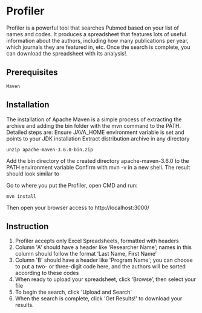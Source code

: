 # Profiler

Profiler is a powerful tool that searches Pubmed based on your list of names and codes. It produces a spreadsheet that features lots of useful information about the authors, including how many publications per year, which journals they are featured in, etc. Once the search is complete, you can download the spreadsheet with its analysis!. 

## Prerequisites
```
Maven
```

## Installation

The installation of Apache Maven is a simple process of extracting the archive and adding the bin folder with the mvn command to the PATH.
Detailed steps are:
Ensure JAVA_HOME environment variable is set and points to your JDK installation
Extract distribution archive in any directory

```
unzip apache-maven-3.6.0-bin.zip
```
Add the bin directory of the created directory apache-maven-3.6.0 to the PATH environment variable
Confirm with mvn -v in a new shell. The result should look similar to

Go to where you put the Profiler, open CMD and run:
```
mvn install
```
Then open your browser access to http://localhost:3000/

## Instruction 

1.	Profiler accepts only Excel Spreadsheets, formatted with headers
2.	Column 'A' should have a header like ‘Researcher Name’; names in this column should follow the format ‘Last Name, First Name’
3.	Column 'B' should have a header like 'Program Name'; you can choose to put a two- or three-digit code here, and the authors will be sorted according to these codes
4.	When ready to upload your spreadsheet, click ‘Browse’, then select your file
5.	To begin the search, click 'Upload and Search'
6. When the search is complete, click 'Get Results!' to download your results.


